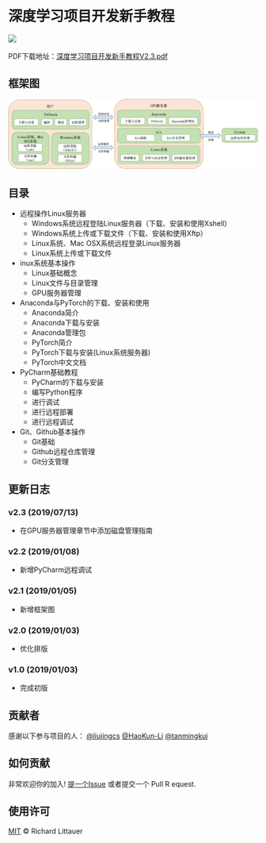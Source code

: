 深度学习项目开发新手教程
============================

[![](https://img.shields.io/github/v/release/tanmingkui/development-tutorial-for-beginner.svg)](https://github.com/tanmingkui/development-tutorial-for-beginner/releases)

PDF下载地址：[深度学习项目开发新手教程V2.3.pdf](https://github.com/tanmingkui/development-tutorial-for-beginner/blob/master/%E6%B7%B1%E5%BA%A6%E5%AD%A6%E4%B9%A0%E9%A1%B9%E7%9B%AE%E5%BC%80%E5%8F%91%E6%96%B0%E6%89%8B%E6%95%99%E7%A8%8BV2.3.pdf)

## 框架图
![框架图](framework.png)

## 目录

* 远程操作Linux服务器
  * Windows系统远程登陆Linux服务器（下载、安装和使用Xshell）
  * Windows系统上传或下载文件（下载、安装和使用Xftp）
  * Linux系统、Mac OSX系统远程登录Linux服务器
  * Linux系统上传或下载文件
* inux系统基本操作
  * Linux基础概念
  * Linux文件与目录管理
  * GPU服务器管理
* Anaconda与PyTorch的下载、安装和使用
  * Anaconda简介
  * Anaconda下载与安装
  * Anaconda管理包
  * PyTorch简介
  * PyTorch下载与安装(Linux系统服务器)
  * PyTorch中文文档
* PyCharm基础教程
  * PyCharm的下载与安装
  * 编写Python程序
  * 进行调试
  * 进行远程部署
  * 进行远程调试
* Git、Github基本操作
  * Git基础
  * Github远程仓库管理
  * Git分支管理

## 更新日志
### v2.3 (2019/07/13)
* 在GPU服务器管理章节中添加磁盘管理指南

### v2.2 (2019/01/08)
* 新增PyCharm远程调试

### v2.1 (2019/01/05)
* 新增框架图

### v2.0 (2019/01/03)
* 优化排版

### v1.0 (2019/01/03)
* 完成初版

## 贡献者

感谢以下参与项目的人：
[@liujingcs](https://github.com/liujingcs)
[@HaoKun-Li](https://github.com/HaoKun-Li)
[@tanmingkui](https://github.com/tanmingkui)

## 如何贡献

非常欢迎你的加入! [提一个Issue](https://github.com/tanmingkui/development-tutorial-for-beginner/issues/new) 或者提交一个 Pull R equest.

## 使用许可

[MIT](LICENSE) © Richard Littauer